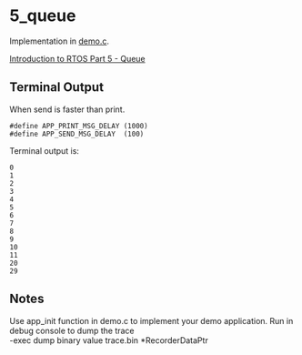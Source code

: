 # 5_queue

Implementation in [demo.c](./demo.c).

[Introduction to RTOS Part 5 - Queue](https://www.youtube.com/watch?v=pHJ3lxOoWeI&list=PLEBQazB0HUyQ4hAPU1cJED6t3DU0h34bz&index=5)

## Terminal Output
When send is faster than print.
```
#define APP_PRINT_MSG_DELAY (1000)
#define APP_SEND_MSG_DELAY  (100)
```
Terminal output is:
```
0
1
2
3
4
5
6
7
8
9
10
11
20
29
```

## Notes
Use app_init function in demo.c to implement your demo application.
Run in debug console to dump the trace  
-exec dump binary value trace.bin *RecorderDataPtr